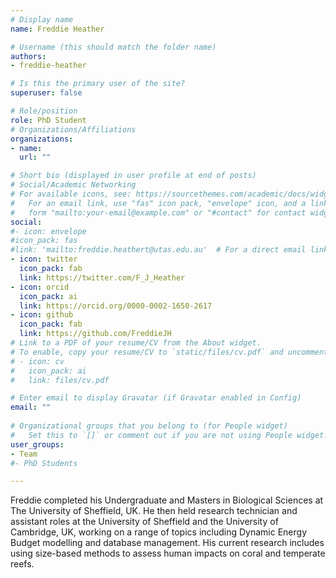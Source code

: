 ```yaml
---
# Display name
name: Freddie Heather

# Username (this should match the folder name)
authors:
- freddie-heather

# Is this the primary user of the site?
superuser: false

# Role/position
role: PhD Student
# Organizations/Affiliations
organizations:
- name: 
  url: ""

# Short bio (displayed in user profile at end of posts)
# Social/Academic Networking
# For available icons, see: https://sourcethemes.com/academic/docs/widgets/#icons
#   For an email link, use "fas" icon pack, "envelope" icon, and a link in the
#   form "mailto:your-email@example.com" or "#contact" for contact widget.
social:
#- icon: envelope
#icon_pack: fas
#link: 'mailto:freddie.heathert@utas.edu.au'  # For a direct email link, use "mailto:test@example.org".
- icon: twitter
  icon_pack: fab
  link: https://twitter.com/F_J_Heather
- icon: orcid
  icon_pack: ai
  link: https://orcid.org/0000-0002-1650-2617
- icon: github
  icon_pack: fab
  link: https://github.com/FreddieJH
# Link to a PDF of your resume/CV from the About widget.
# To enable, copy your resume/CV to `static/files/cv.pdf` and uncomment the lines below.  
# - icon: cv
#   icon_pack: ai
#   link: files/cv.pdf

# Enter email to display Gravatar (if Gravatar enabled in Config)
email: ""
  
# Organizational groups that you belong to (for People widget)
#   Set this to `[]` or comment out if you are not using People widget.  
user_groups:
- Team
#- PhD Students

---
```


Freddie completed his Undergraduate and Masters in Biological Sciences at The University of Sheffield, UK. He then held research technician and assistant roles at the University of Sheffield and the University of Cambridge, UK, working on a range of topics including Dynamic Energy Budget modelling and database management. His current research includes using size-based methods to assess human impacts on coral and temperate reefs.

